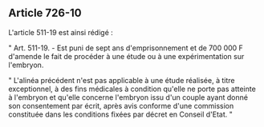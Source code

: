 Article 726-10
----
L'article 511-19 est ainsi rédigé :

" Art. 511-19. - Est puni de sept ans d'emprisonnement et de 700 000 F d'amende
le fait de procéder à une étude ou à une expérimentation sur l'embryon.

" L'alinéa précédent n'est pas applicable à une étude réalisée, à titre
exceptionnel, à des fins médicales à condition qu'elle ne porte pas atteinte à
l'embryon et qu'elle concerne l'embryon issu d'un couple ayant donné son
consentement par écrit, après avis conforme d'une commission constituée dans les
conditions fixées par décret en Conseil d'Etat. "
